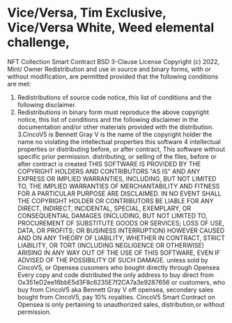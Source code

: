 # Vice/Versa, Tim Exclusive, Vice/Versa White, Weed elemental challenge, 
NFT Collection Smart Contract
BSD 3-Clause License
Copyright (c) 2022, Mint/ Owner
Redistribution and use in source and binary forms, with or without
modification, are permitted provided that the following conditions are met:
1. Redistributions of source code notice, this
   list of conditions and the following disclaimer.
2. Redistributions in binary form must reproduce the above copyright notice,
   this list of conditions and the following disclaimer in the documentation
   and/or other materials provided with the distribution.
3.CincoV5 is Bennett Gray V is the name of the copyright holder the name
  no violating the intellectual properties
   this software 
 4 intellectual properties or distributing before,  or after contract,
   This software without specific prior permission. 
   distributing, or selling of the files, before or after contract is created
THIS SOFTWARE IS PROVIDED BY THE COPYRIGHT HOLDERS AND CONTRIBUTORS "AS IS"
AND ANY EXPRESS OR IMPLIED WARRANTIES, INCLUDING, BUT NOT LIMITED TO, THE
IMPLIED WARRANTIES OF MERCHANTABILITY AND FITNESS FOR A PARTICULAR PURPOSE ARE
DISCLAIMED. IN NO EVENT SHALL THE COPYRIGHT HOLDER OR CONTRIBUTORS BE LIABLE
FOR ANY DIRECT, INDIRECT, INCIDENTAL, SPECIAL, EXEMPLARY, OR CONSEQUENTIAL
DAMAGES (INCLUDING, BUT NOT LIMITED TO, PROCUREMENT OF SUBSTITUTE GOODS OR
SERVICES; LOSS OF USE, DATA, OR PROFITS; OR BUSINESS INTERRUPTION) HOWEVER
CAUSED AND ON ANY THEORY OF LIABILITY, WHETHER IN CONTRACT, STRICT LIABILITY,
OR TORT (INCLUDING NEGLIGENCE OR OTHERWISE) ARISING IN ANY WAY OUT OF THE USE
OF THIS SOFTWARE, EVEN IF ADVISED OF THE POSSIBILITY OF SUCH DAMAGE.
unless sold by CincoV5, or Opensea cusomers who bought directly through Opensea 
Every copy and code distributed
the only address to buy direct from Ox351eD2ee16bbE5d3F8c6235E7f2CA7a3e9287656 or customers, who buy from CincoV5 aka Bennett Gray V off opensea,
secondary sales bought from CincoV5, pay 10% royalties.
CincoV5 Smart Contract on Opensea is only pertaining to unauthorized sales, distribution,or without permission.

